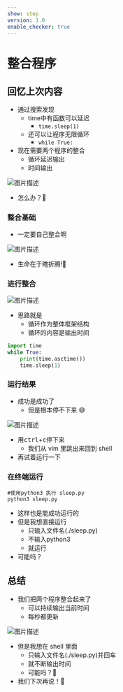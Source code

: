```yaml
---
show: step
version: 1.0
enable_checker: true
---
```


# 整合程序

## 回忆上次内容

- 通过搜索发现
	- time中有函数可以延迟
	    - `time.sleep(1)`
	- 还可以让程序无限循环
	  - `while True:`
- 现在需要两个程序的整合
	- 循环延迟输出
	- 时间输出

![图片描述](https://doc.shiyanlou.com/courses/uid1190679-20220930-1664547170898)

- 怎么办？🤔

### 整合基础

- 一定要自己整合啊

![图片描述](https://doc.shiyanlou.com/courses/uid1190679-20221007-1665148472369)

- 生命在于瞎折腾!💪

### 进行整合

![图片描述](https://doc.shiyanlou.com/courses/uid1190679-20221007-1665148519238)

- 思路就是
  - 循环作为整体框架结构
  - 循环的内容是输出时间

```python
import time
while True:
	print(time.asctime())
	time.sleep(1)
```

### 运行结果


- 成功是成功了
	- 但是根本停不下来 😅

![图片描述](https://doc.shiyanlou.com/courses/uid1190679-20221011-1665479526468)

- 用<kbd>ctrl</kbd>+<kbd>c</kbd>停下来
	- 我们从 vim 里跳出来回到 shell 
- 再试着运行一下		

### 在终端运行

```shell
#使用python3 执行 sleep.py
python3 sleep.py
```

- 这样也是能成功运行的
- 但是我想直接运行
  - 只输入文件名(./sleep.py)
  - 不输入python3
  - 就运行
- 可能吗？

## 总结

- 我们把两个程序整合起来了
  - 可以持续输出当前时间
  - 每秒都更新

![图片描述](https://doc.shiyanlou.com/courses/uid1190679-20221007-1665148519238)

- 但是我想在 shell 里面 
  - 只输入文件名(./sleep.py)并回车
  - 就不断输出时间
  - 可能吗？🤔
- 我们下次再说！👋
